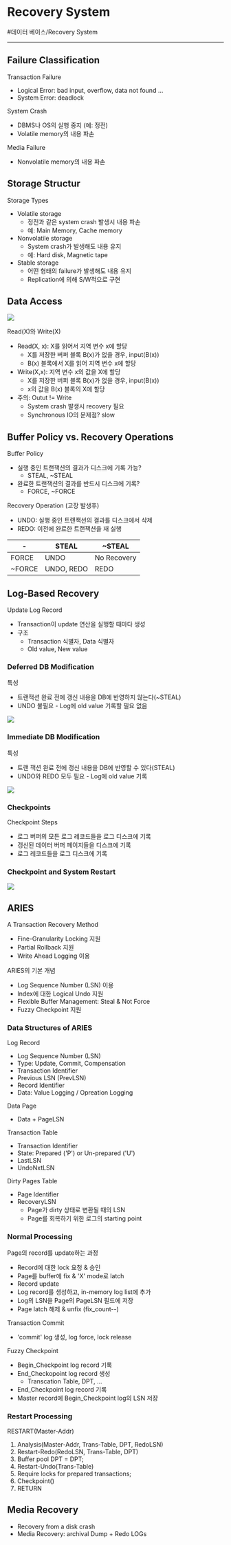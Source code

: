 # Recovery System
#데이터 베이스/Recovery System

---
## Failure Classification
Transaction Failure
- Logical Error: bad input, overflow, data not found ...
- System Error: deadlock

System Crash
- DBMS나 OS의 실행 중지 (예: 정전)
- Volatile memory의 내용 파손

Media Failure
- Nonvolatile memory의 내용 파손

## Storage Structur
Storage Types
- Volatile storage
    - 정전과 같은 system crash 발생시 내용 파손
    - 예: Main Memory, Cache memory
- Nonvolatile storage
    - System crash가 발생해도 내용 유지
    - 예: Hard disk, Magnetic tape
- Stable storage
    - 어떤 형태의 failure가 발생해도 내용 유지
    - Replication에 의해 S/W적으로 구현

## Data Access

![](./img/RS_1.PNG)

Read(X)와 Write(X)
- Read(X, x): X를 읽어서 지역 변수 x에 할당
    - X를 저장한 버퍼 블록 B(x)가 없을 경우, input(B(x))
    - B(x) 블록에서 X를 읽어 지역 변수 x에 할당
- Write(X,x): 지역 변수 x의 값을 X에 할당
    - X를 저장한 버퍼 블록 B(x)가 없을 경우, input(B(x))
    - x의 값을 B(x) 블록의 X에 할당
- 주의: Outut != Write
    - System crash 발생시 recovery 필요
    - Synchronous IO의 문제점? slow

## Buffer Policy vs. Recovery Operations
Buffer Policy
- 실행 중인 트랜잭션의 결과가 디스크에 기록 가능?
    - STEAL, ~STEAL
- 완료한 트랜잭션의 결과를 반드시 디스크에 기록?
    - FORCE, ~FORCE

Recovery Operation (고장 발생후)
- UNDO: 실행 중인 트랜잭션의 결과를 디스크에서 삭제
- REDO: 이전에 완료한 트랜잭션을 재 실행

-|STEAL|~STEAL
---|---|---
FORCE|UNDO|No Recovery
~FORCE|UNDO, REDO|REDO

## Log-Based Recovery
Update Log Record
- Transaction이 update 연산을 실행할 때마다 생성
- 구조
    - Transaction 식별자, Data 식별자
    - Old value, New value

### Deferred DB Modification
특성
- 트랜잭션 완료 전에 갱신 내용을 DB에 반영하지 않는다(~STEAL)
- UNDO 불필요 - Log에 old value 기록할 필요 없음

![](./img/RS_2.PNG)

### Immediate DB Modification
특성
- 트랜 잭션 완료 전에 갱신 내용을 DB에 반영할 수 있다(STEAL)
- UNDO와 REDO 모두 필요 - Log에 old value 기록

![](./img/RS_3.PNG)

### Checkpoints
Checkpoint Steps
- 로그 버퍼의 모든 로그 레코드들을 로그 디스크에 기록
- 갱신된 데이터 버퍼 페이지들을 디스크에 기록
- <checkpoint> 로그 레코드들을 로그 디스크에 기록

### Checkpoint and System Restart

![](./img/RS_4.PNG)

## ARIES
A Transaction Recovery Method
- Fine-Granularity Locking 지원
- Partial Rollback 지원
- Write Ahead Logging 이용

ARIES의 기본 개념
- Log Sequence Number (LSN) 이용
- Index에 대한 Logical Undo 지원
- Flexible Buffer Management: Steal & Not Force
- Fuzzy Checkpoint 지원

### Data Structures of ARIES
Log Record
- Log Sequence Number (LSN)
- Type: Update, Commit, Compensation
- Transaction Identifier
- Previous LSN (PrevLSN)
- Record Identifier
- Data: Value Logging / Opreation Logging

Data Page
- Data + PageLSN

Transaction Table
- Transaction Identifier
- State: Prepared ('P') or Un-prepared ('U')
- LastLSN
- UndoNxtLSN

Dirty Pages Table
- Page Identifier
- RecoveryLSN
    - Page가 dirty 상태로 변환될 때의 LSN
    - Page를 회복하기 위한 로그의 starting point

### Normal Processing
Page의 record를 update하는 과정
- Record에 대한 lock 요청 & 승인
- Page를 buffer에 fix & 'X' mode로 latch
- Record update
- Log record를 생성하고, in-memory log list에 추가
- Log의 LSN을 Page의 PageLSN 필드에 저장
- Page latch 해제 & unfix (fix_count--)

Transaction Commit
- 'commit' log 생성, log force, lock release

Fuzzy Checkpoint
- Begin_Checkpoint log record 기록
- End_Checkopoint log record 생성
    - Transcation Table, DPT, ...
- End_Checkpoint log record 기록
- Master record에 Begin_Checkpoint log의 LSN 저장

### Restart Processing
RESTART(Master-Addr)
1. Analysis(Master-Addr, Trans-Table, DPT, RedoLSN)
2. Restart-Redo(RedoLSN, Trans-Table, DPT)
3. Buffer pool DPT = DPT;
4. Restart-Undo(Trans-Table)
5. Require locks for prepared transactions;
6. Checkpoint()
7. RETURN

## Media Recovery
- Recovery from a disk crash
- Media Recovery: archival Dump + Redo LOGs